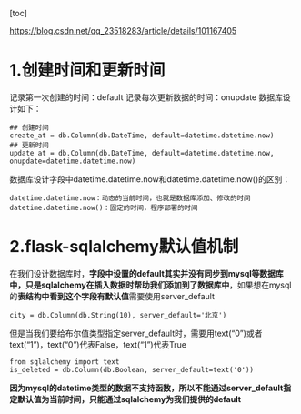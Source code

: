 [toc]

https://blog.csdn.net/qq_23518283/article/details/101167405



# 1.创建时间和更新时间

记录第一次创建的时间：default
记录每次更新数据的时间：onupdate
数据库设计如下：

```shell
## 创建时间
create_at = db.Column(db.DateTime, default=datetime.datetime.now)
## 更新时间
update_at = db.Column(db.DateTime, default=datetime.datetime.now, onupdate=datetime.datetime.now)
```

数据库设计字段中datetime.datetime.now和datetime.datetime.now()的区别：

```shell
datetime.datetime.now：动态的当前时间，也就是数据库添加、修改的时间
datetime.datetime.now()：固定的时间，程序部署的时间
```



# 2.flask-sqlalchemy默认值机制

在我们设计数据库时，**字段中设置的default其实并没有同步到mysql等数据库中，只是sqlalchemy在插入数据时帮助我们添加到了数据库中**，如果想在mysql的**表结构中看到这个字段有默认值**需要使用server_default

```shell
city = db.Column(db.String(10), server_default='北京')
```


但是当我们要给布尔值类型指定server_default时，需要用text(“0”)或者text(“1”)，text(“0”)代表False，text(“1”)代表True

```shell
from sqlalchemy import text
is_deleted = db.Column(db.Boolean, server_default=text('0'))
```


**因为mysql的datetime类型的数据不支持函数，所以不能通过server_default指定默认值为当前时间，只能通过sqlalchemy为我们提供的default**

